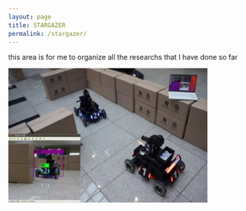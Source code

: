 ```yaml
---
layout: page
title: STARGAZER
permalink: /stargazer/
---
```


this area is for me to organize all the researchs that I have done so far 

[<img src="/assets/img/roborts_original.png" width="400" height="270" onmouseover="this.src='/assets/img/burger.png'" width="400" height="270" onmouseout="this.src='/assets/img/burger.png'" />](/stargazer/)